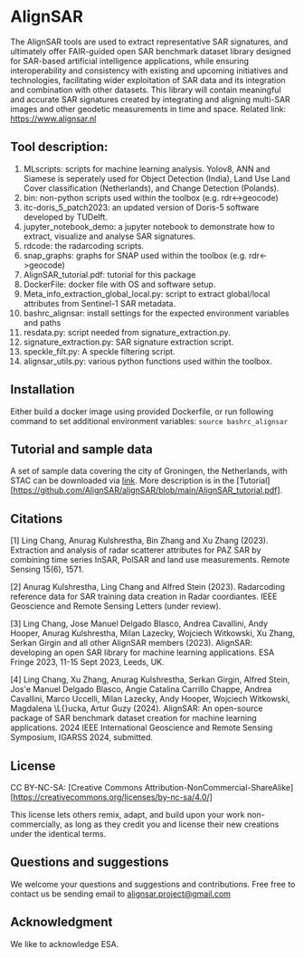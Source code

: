 # AlignSAR
The AlignSAR tools are used to extract representative SAR signatures, and ultimately offer FAIR-guided open SAR benchmark dataset library designed for SAR-based artificial intelligence applications, while ensuring interoperability and consistency with existing and upcoming initiatives and technologies, facilitating wider exploitation of SAR data and its integration and combination with other datasets. This library will contain meaningful and accurate SAR signatures created by integrating and aligning multi-SAR images and other geodetic measurements in time and space. Related link: https://www.alignsar.nl

## Tool description:
1. MLscripts: scripts for machine learning analysis. Yolov8, ANN and Siamese is seperately used for Object Detection (India), Land Use Land Cover classification (Netherlands), and Change Detection (Polands).  
2. bin: non-python scripts used within the toolbox (e.g. rdr<->geocode)
3. itc-doris_5_patch2023: an updated version of Doris-5 software developed by TUDelft.
4. jupyter_notebook_demo: a jupyter notebook to demonstrate how to extract, visualize and analyse SAR signatures.
6. rdcode: the radarcoding scripts.
7. snap_graphs: graphs for SNAP used within the toolbox (e.g. rdr<->geocode)
8. AlignSAR_tutorial.pdf: tutorial for this package
9. DockerFile: docker file with OS and software setup.
10. Meta_info_extraction_global_local.py: script to extract global/local attributes from Sentinel-1 SAR metadata. 
11. bashrc_alignsar: install settings for the expected environment variables and paths
12. resdata.py: script needed from signature_extraction.py.
13. signature_extraction.py: SAR signature extraction script.
14. speckle_filt.py: A speckle filtering script.
15. alignsar_utils.py: various python functions used within the toolbox.

## Installation
Either build a docker image using provided Dockerfile, or run following command to set additional environment variables:
`source bashrc_alignsar`

## Tutorial and sample data
A set of sample data covering the city of Groningen, the Netherlands, with STAC can be downloaded via [link](https://www.eotdl.com/datasets/). More description is in the [Tutorial][https://github.com/AlignSAR/alignSAR/blob/main/AlignSAR_tutorial.pdf].

## Citations
[1] Ling Chang, Anurag Kulshrestha, Bin Zhang and Xu Zhang (2023). Extraction and analysis of radar scatterer attributes for PAZ SAR by combining time series InSAR, PolSAR and land use measurements. Remote Sensing 15(6), 1571.  

[2] Anurag Kulshrestha, Ling Chang and Alfred Stein (2023). Radarcoding reference data for SAR training data creation in Radar coordiantes. IEEE Geoscience and Remote Sensing Letters (under review).

[3] Ling Chang, Jose Manuel Delgado Blasco, Andrea Cavallini, Andy Hooper, Anurag Kulshrestha, Milan Lazecky, Wojciech Witkowski, Xu Zhang, Serkan Girgin and all other AlignSAR members (2023). AlignSAR: developing an open SAR library for machine learning applications. ESA Fringe 2023, 11-15 Sept 2023, Leeds, UK.

[4] Ling Chang, Xu Zhang, Anurag Kulshrestha, Serkan Girgin, Alfred Stein, Jos\'e Manuel Delgado Blasco, Angie Catalina Carrillo Chappe, Andrea Cavallini, Marco Uccelli, Milan  Lazecky, Andy Hooper, Wojciech Witkowski,  Magdalena \L{}ucka, Artur Guzy (2024). AlignSAR: An open-source package of SAR benchmark dataset creation for machine learning applications. 2024 IEEE International Geoscience and Remote Sensing Symposium, IGARSS 2024, submitted.

## License
CC BY-NC-SA: [Creative Commons Attribution-NonCommercial-ShareAlike][https://creativecommons.org/licenses/by-nc-sa/4.0/]

This license lets others remix, adapt, and build upon your work non-commercially, as long as they credit you and license their new creations under the identical terms.

## Questions and suggestions
We welcome your questions and suggestions and contributions. Free free to contact us be sending email to alignsar.project@gmail.com

## Acknowledgment
We like to acknowledge ESA. 




